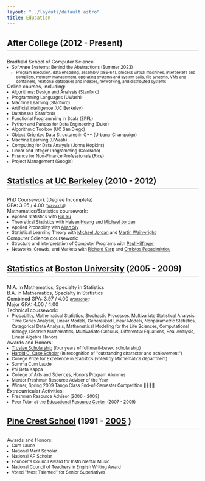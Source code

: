 ```yaml
---
layout: "../layouts/default.astro"
title: Education
---
```


### After College (2012 - Present)

- Bradfield School of Computer Science
  - Software Systems: Behind the Abstractions (Summer 2023)
    - Program execution, data encoding, assembly (x86-64), process virtual machines, interpreters and compilers, memory management, operating systems and system calls, file systems, VMs and containers, relational databases and indexes, networking, and distributed systems
- Online courses, including:
  - Algorithms: Design and Analysis (Stanford)
  - Programming Languages (UWash)
  - Machine Learning (Stanford)
  - Artificial Intelligence (UC Berkeley)
  - Databases (Stanford)
  - Functional Programming in Scala (EPFL)
  - Python and Pandas for Data Engineering (Duke)
  - Algorithmic Toolbox (UC San Diego)
  - Object-Oriented Data Structures in C++ (Urbana-Champaign)
  - Machine Learning (UWash)
  - Computing for Data Analysis (Johns Hopkins)
  - Linear and Integer Programming (Colorado)
  - Finance for Non-Finance Professionals (Rice)
  - Project Management (Google)

### [Statistics](https://statistics.berkeley.edu) at [UC Berkeley](http://berkeley.edu) (2010 - 2012)

- PhD Coursework (Degree Incomplete)
- GPA: 3.95 / 4.00 <span class="transcript-link">([transcript](/pdfs/cal_transcript.pdf))</span>
- Mathematics/Statistics coursework:
  - Applied Statistics with [Bin Yu](https://binyu.stat.berkeley.edu/)
  - Theoretical Statistics with [Haiyan Huang](https://www.stat.berkeley.edu/~hhuang/) and [Michael Jordan](https://people.eecs.berkeley.edu/~jordan/)
  - Applied Probability with [Allan Sly](https://web.math.princeton.edu/~asly/)
  - Statistical Learning Theory with [Michael Jordan](https://people.eecs.berkeley.edu/~jordan/) and [Martin Wainwright](https://wainwrigwork.github.io/)
- Computer Science coursework:
  - Structure and Interpretation of Computer Programs with [Paul Hilfinger](https://www2.eecs.berkeley.edu/Faculty/Homepages/hilfinger.html)
  - Networks, Crowds, and Markets with [Richard Karp](https://en.wikipedia.org/wiki/Richard_M._Karp) and [Christos Papadimitriou](https://en.wikipedia.org/wiki/Christos_Papadimitriou)

### [Statistics](https://www.bu.edu/stat/) at [Boston University](https://www.bu.edu) (2005 - 2009)

- M.A. in Mathematics, Specialty in Statistics
- B.A. in Mathematics, Specialty in Statistics
- Combined GPA: 3.97 / 4.00 <span class="transcript-link">([transcript](/pdfs/bu_transcript.pdf))</span>
- Major GPA: 4.00 / 4.00
- Technical coursework:
  - Probability, Mathematical Statistics, Stochastic Processes, Multivariate Statistical Analysis, Time Series Analysis, Linear Models, Generalized Linear Models, Nonparametric Statistics, Categorical Data Analysis, Mathematical Modeling for the Life Sciences, Computational Biology, Discrete Mathematics, Multivariate Calculus, Differential Equations, Real Analysis, Linear Algebra Honors
- Awards and Honors:
  - [Trustee Scholarship](https://www.bu.edu/admissions/tuition-aid/scholarships-financial-aid/first-year-merit/trustee/) (four years of full merit-based scholarship)
  - [Harold C. Case Scholar](https://www.bu.edu/bufellow/case-scholarship/) (in recognition of "outstanding character and achievement")
  - College Prize for Excellence in Statistics (voted by Mathematics department)
  - Summa Cum Laude
  - Phi Beta Kappa
  - College of Arts and Sciences, Honors Program Alumnus
  - Mentor Freshman Resource Adviser of the Year
  - Winner, Spring 2009 Tango Class End-of-Semester Competition 💃🏼🕺🏻
- Extracurricular Activities:
  - Freshman Resource Advisor (2006 - 2009)
  - Peer Tutor at the [Educational Resource Center](https://www.bu.edu/erc/programs/tutoring/) (2007 - 2009)

### [Pine Crest School](https://www.pinecrest.edu) (1991 - [2005](https://en.wikipedia.org/wiki/Pine_Crest_School#Academics) )

- Awards and Honors:
  - Cum Laude
  - National Merit Scholar
  - National AP Scholar
  - Founder's Council Award for Instrumental Music
  - National Council of Teachers in English Writing Award
  - Voted "Most Talented" for Senior Superlatives

<style>
h3 {
  font-size: 1.5em;
  margin-top: 1.5em;
  padding-bottom: .3em;
  border-bottom: 2px solid #dedede; /* Line under each heading */
}

/* General List Styles */
ul {
  list-style: none; /* No bullets */
  margin: 0;
  padding: 0;
}

/* Nested List Styles */
ul ul { 
  list-style: disc; /* Yes bullets for nested lists */
  padding-left: 1em; /* Adds indentation to nested lists */
}

li {
  font-size: 0.9em; /* Consistent font size for list items */
}


/* Specific adjustments for accessibility and emphasis */
.sr-only {
  position: absolute;
  width: 1px;
  height: 1px;
  margin: -1px;
  padding: 0;
  overflow: hidden;
  clip: rect(0,0,0,0);
  border: 0;
}

/* Transcript Links */
.transcript-link {
  font-style: italic; /* Italicize to differentiate from other text */
  font-size: 0.8em; /* Slightly smaller font size */
}

/* Special Elements like GPA and Awards */
.highlight {
  font-weight: bold; /* Make key achievements stand out */
  color: #4a4a4a; /* Darker than general text for emphasis */
}
</style>
